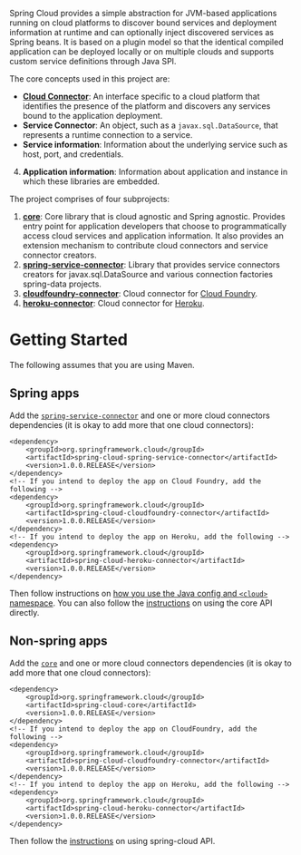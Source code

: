 Spring Cloud provides a simple abstraction for JVM-based applications running on cloud platforms
to discover bound services and deployment information at runtime and can optionally inject
discovered services as Spring beans. It is based on a plugin model so that the identical
compiled application can be deployed locally or on multiple clouds and supports custom service
definitions through Java SPI.

The core concepts used in this project are:

- [**Cloud Connector**](./spring-cloud-core/src/main/java/org/springframework/cloud/CloudConnector.java): An interface specific to a cloud platform that identifies the presence
of the platform and discovers any services bound to the application deployment.
- **Service Connector**: An object, such as a `javax.sql.DataSource`, that represents a runtime
connection to a service.
- **Service information**: Information about the underlying service such as host, port, and credentials.
4. **Application information**: Information about application and instance in which these libraries are embedded.

The project comprises of four subprojects:

1. **[core](spring-cloud-core)**: Core library that is cloud agnostic and Spring agnostic. Provides entry point for application developers that choose to programmatically access cloud services and application information. It also provides an extension mechanism to contribute cloud connectors and service connector creators.
2. **[spring-service-connector](spring-cloud-spring-service-connector)**: Library that provides service connectors creators for javax.sql.DataSource and various connection factories spring-data projects.
3. **[cloudfoundry-connector](spring-cloud-cloudfoundry-connector)**: Cloud connector for [Cloud Foundry](http://www.cloudfoundry.com).
4. **[heroku-connector](spring-cloud-heroku-connector)**: Cloud connector for [Heroku](http://www.heroku.com).

Getting Started
===============

The following assumes that you are using Maven.

Spring apps
-----------

Add the [`spring-service-connector`](spring-cloud-spring-service-connector) and one or more cloud connectors dependencies (it is okay to add more that one cloud connectors):

    <dependency>
    	<groupId>org.springframework.cloud</groupId>
    	<artifactId>spring-cloud-spring-service-connector</artifactId>
    	<version>1.0.0.RELEASE</version>
    </dependency>
    <!-- If you intend to deploy the app on Cloud Foundry, add the following -->
    <dependency>
    	<groupId>org.springframework.cloud</groupId>
    	<artifactId>spring-cloud-cloudfoundry-connector</artifactId>
    	<version>1.0.0.RELEASE</version>
    </dependency>
    <!-- If you intend to deploy the app on Heroku, add the following -->
    <dependency>
    	<groupId>org.springframework.cloud</groupId>
    	<artifactId>spring-cloud-heroku-connector</artifactId>
    	<version>1.0.0.RELEASE</version>
    </dependency>

Then follow instructions on [how you use the Java config and `<cloud>` namespace](spring-cloud-spring-service-connector). You can also follow the [instructions](spring-cloud-core) on using the core API directly.

Non-spring apps
---------------
Add the [`core`](core) and one or more cloud connectors dependencies (it is okay to add more that one cloud connectors):

    <dependency>
    	<groupId>org.springframework.cloud</groupId>
    	<artifactId>spring-cloud-core</artifactId>
    	<version>1.0.0.RELEASE</version>
    </dependency>
    <!-- If you intend to deploy the app on CloudFoundry, add the following -->
    <dependency>
    	<groupId>org.springframework.cloud</groupId>
    	<artifactId>spring-cloud-cloudfoundry-connector</artifactId>
    	<version>1.0.0.RELEASE</version>
    </dependency>
    <!-- If you intend to deploy the app on Heroku, add the following -->
    <dependency>
    	<groupId>org.springframework.cloud</groupId>
    	<artifactId>spring-cloud-heroku-connector</artifactId>
    	<version>1.0.0.RELEASE</version>
    </dependency>

Then follow the [instructions](spring-cloud-core) on using spring-cloud API.
